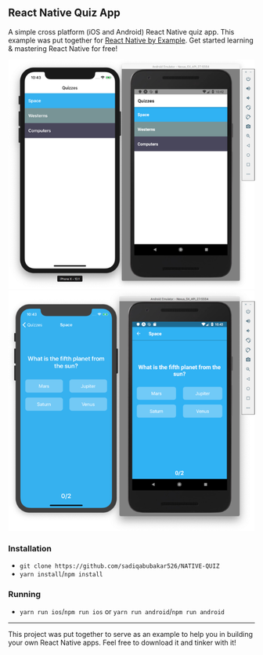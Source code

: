 ## React Native Quiz App

A simple cross platform (iOS and Android) React Native quiz app. This example was put together for [React Native by Example](https://www.reactnativebyexample.com/). Get started learning & mastering React Native for free!

![Index Screen](./assets/index.png)
![Quiz Screen](./assets/quiz.png)

### Installation

- `git clone https://github.com/sadiqabubakar526/NATIVE-QUIZ`
- `yarn install`/`npm install`

### Running

- `yarn run ios`/`npm run ios` or `yarn run android`/`npm run android`

---

This project was put together to serve as an example to help you in building your own React Native apps. Feel free to download it and tinker with it!
